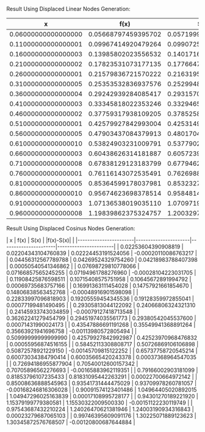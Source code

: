 
Result Using Displaced Linear Nodes Generation:

 |           x           |         f(x)         |         S(x)         |      \|f(x)-S(x)\|      |
 |-----------------------|----------------------|----------------------|-----------------------|
 |   0.06000000000000000 |  0.05668797459395702 |  0.05719998770684534 |  -0.00051201311288832 |
 |   0.11000000000000001 |  0.09967414920479264 |  0.09907259687626803 |   0.00060155232852462 |
 |   0.16000000000000003 |  0.13985802023556532 |  0.14017160282199936 |  -0.00031358258643405 |
 |   0.21000000000000002 |  0.17823531073177135 |  0.17766477201274283 |   0.00057053871902851 |
 |   0.26000000000000001 |  0.21579836721570222 |  0.21631952577629010 |  -0.00052115856058788 |
 |   0.31000000000000005 |  0.25353532836937576 |  0.25299488083520322 |   0.00054044753417254 |
 |   0.36000000000000004 |  0.29242939284085417 |  0.29315701845776904 |  -0.00072762561691486 |
 |   0.41000000000000003 |  0.33345818022353246 |  0.33294655148455210 |   0.00051162873898036 |
 |   0.46000000000000002 |  0.37759317938109205 |  0.37852585780090731 |  -0.00093267841981526 |
 |   0.51000000000000001 |  0.42579927842993004 |  0.42531493259547221 |   0.00048434583445783 |
 |   0.56000000000000005 |  0.47903437084379913 |  0.48017046341883857 |  -0.00113609257503944 |
 |   0.61000000000000010 |  0.53824903231009791 |  0.53779024554775101 |   0.00045878676234690 |
 |   0.66000000000000003 |  0.60438626314181887 |  0.60572397716013560 |  -0.00133771401831673 |
 |   0.71000000000000008 |  0.67838129123183799 |  0.67794621703127644 |   0.00043507420056155 |
 |   0.76000000000000001 |  0.76116143072535491 |  0.76269887978011197 |  -0.00153744905475706 |
 |   0.81000000000000005 |  0.85364599178037981 |  0.85323271660693911 |   0.00041327517344070 |
 |   0.86000000000000010 |  0.95674623698378514 |  0.95848149209509725 |  -0.00173525511131212 |
 |   0.91000000000000003 |  1.07136538019035110 |  1.07097197026324453 |   0.00039340992710657 |
 |   0.96000000000000008 |  1.19839862375324757 |  1.20032975599363789 |  -0.00193113224039032 |

Result Using Displaced Cosinus Nodes Generation:

 |           x           |         f(x)         |         S(x)         |      |f(x)-S(x)|      |
 |-----------------------|----------------------|----------------------|-----------------------|
 |   0.02253604390908819 |  0.02204343104760839 |  0.02224453191524056 |  -0.00020110086763217 |
 |   0.04456312567789788 |  0.04269524329754260 |  0.04218983788407398 |   0.00050540541346862 |
 |   0.07698729810778066 |  0.07166857565245255 |  0.07194961788276960 |  -0.00028104223031705 |
 |   0.11908425876598511 |  0.10715408575751958 |  0.10645672891994792 |   0.00069735683757166 |
 |   0.16991363111454028 |  0.14757921661854670 |  0.14806838563452768 |  -0.00048916901598098 |
 |   0.22833997096818903 |  0.19205559454345536 |  0.19128359972855041 |   0.00077199481490495 |
 |   0.29305813044122092 |  0.24066806324321310 |  0.24145933743034859 |  -0.00079127418713548 |
 |   0.36262241279454799 |  0.29451974035561773 |  0.29380542045537600 |   0.00071431990024173 |
 |   0.43547886691191268 |  0.35549941368891264 |  0.35663921941696758 |  -0.00113980572805494 |
 |   0.50999999999999990 |  0.42579927842992987 |  0.42523970968476832 |   0.00055956874516155 |
 |   0.58452113308808717 |  0.50726869106106898 |  0.50872578921229150 |  -0.00145709815122252 |
 |   0.65737758720545214 |  0.60073034384790414 |  0.60035665420243378 |   0.00037368964547035 |
 |   0.72694186955877904 |  0.70540012600157342 |  0.70705896562276693 |  -0.00165883962119351 |
 |   0.79166002903181099 |  0.81853796107235433 |  0.81831095442263291 |   0.00022700664972142 |
 |   0.85008636888545963 |  0.93541731444475029 |  0.93709978260781057 |  -0.00168246816306028 |
 |   0.90091574123401486 |  1.04964405020892015 |  1.04947296025163839 |   0.00017108995728177 |
 |   0.94301270189221920 |  1.15379199779380581 |  1.15530322009500330 |  -0.00151122230119749 |
 |   0.97543687432210224 |  1.24026470621381946 |  1.24003190934316843 |   0.00023279687065103 |
 |   0.99746395609091176 |  1.30225071889123623 |  1.30345872576768507 |  -0.00120800687644884 |